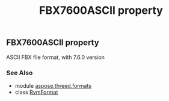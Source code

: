 ﻿---
title: FBX7600ASCII property
second_title: Aspose.3D for Python via .NET API References
description: 
type: docs
weight: 250
url: /python-net/aspose.threed.formats/rvmformat/fbx7600ascii/
is_root: false
---

## FBX7600ASCII property


ASCII FBX file format, with 7.6.0 version

### See Also
* module [aspose.threed.formats](../../)
* class [RvmFormat](/3d/python-net/aspose.threed.formats/rvmformat)
